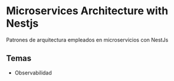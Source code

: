 # Microservices Architecture with Nestjs

Patrones de arquitectura empleados en microservicios con NestJs

## Temas

* Observabilidad